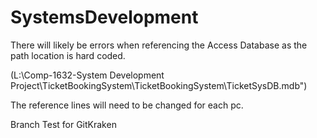 # SystemsDevelopment

There will likely be errors when referencing the Access Database as the path location is hard coded. 

(L:\Comp-1632-System Development Project\TicketBookingSystem\TicketBookingSystem\TicketSysDB.mdb")

The reference lines will need to be changed for each pc.


Branch Test for GitKraken
